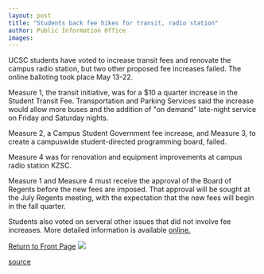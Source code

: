 ```yaml
---
layout: post
title: "Students back fee hikes for transit, radio station"
author: Public Information Office
images:
---
```


UCSC students have voted to increase transit fees and renovate the campus radio station, but two other proposed fee increases failed. The online balloting took place May 13-22.

Measure 1, the transit initiative, was for a $10 a quarter increase in the Student Transit Fee. Transportation and Parking Services said the increase would allow more buses and the addition of "on demand" late-night service on Friday and Saturday nights.

Measure 2, a Campus Student Government fee increase, and Measure 3, to create a campuswide student-directed programming board, failed.

Measure 4 was for renovation and equipment improvements at campus radio station KZSC.

Measure 1 and Measure 4 must receive the approval of the Board of Regents before the new fees are imposed. That approval will be sought at the July Regents meeting, with the expectation that the new fees will begin in the fall quarter.

Students also voted on serveral other issues that did not involve fee increases. More detailed information is available [online.][1]

  

[Return to Front Page][2] ![ ][3]

[1]: http://elections.ucsc.edu/elections/results.html
[2]: ../../index.html
[3]: ../../images/trans.gif

[source](http://www1.ucsc.edu/currents/01-02/06-03/elections.html "Permalink to elections")
